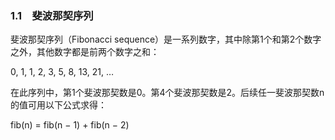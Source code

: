 ### 1.1　斐波那契序列

斐波那契序列（Fibonacci sequence）是一系列数字，其中除第1个和第2个数字之外，其他数字都是前两个数字之和：

0, 1, 1, 2, 3, 5, 8, 13, 21, …

在此序列中，第1个斐波那契数是0。第4个斐波那契数是2。后续任一斐波那契数n的值可用以下公式求得：

fib(n) = fib(n − 1) + fib(n − 2)

